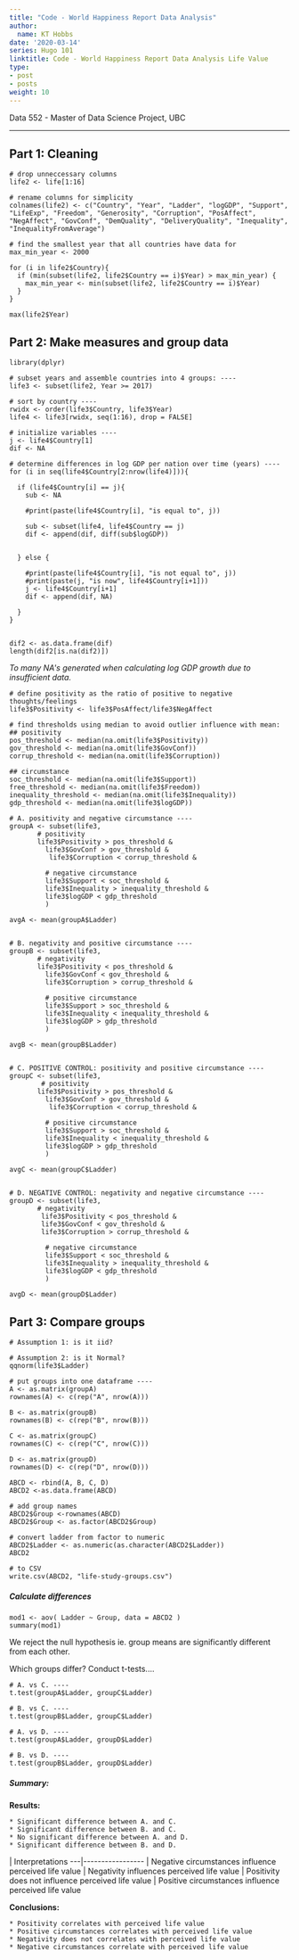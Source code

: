 ```yaml
---
title: "Code - World Happiness Report Data Analysis"
author:
  name: KT Hobbs
date: '2020-03-14'
series: Hugo 101
linktitle: Code - World Happiness Report Data Analysis Life Value
type:
- post
- posts
weight: 10
---
```


Data 552 - Master of Data Science Project, UBC

----


## Part 1: Cleaning
```{r Cleaning}
# drop unneccessary columns
life2 <- life[1:16]

# rename columns for simplicity
colnames(life2) <- c("Country", "Year", "Ladder", "logGDP", "Support", "LifeExp", "Freedom", "Generosity", "Corruption", "PosAffect", "NegAffect", "GovConf", "DemQuality", "DeliveryQuality", "Inequality", "InequalityFromAverage")
```

```{r, include = F}
# find the smallest year that all countries have data for
max_min_year <- 2000

for (i in life2$Country){
  if (min(subset(life2, life2$Country == i)$Year) > max_min_year) {
    max_min_year <- min(subset(life2, life2$Country == i)$Year)
  } 
}

max(life2$Year)
```

## Part 2: Make measures and group data

```{r log GDP growth}
library(dplyr)

# subset years and assemble countries into 4 groups: ----
life3 <- subset(life2, Year >= 2017)

# sort by country ----
rwidx <- order(life3$Country, life3$Year)
life4 <- life3[rwidx, seq(1:16), drop = FALSE]

# initialize variables ----
j <- life4$Country[1]
dif <- NA

# determine differences in log GDP per nation over time (years) ----
for (i in seq(life4$Country[2:nrow(life4)])){
  
  if (life4$Country[i] == j){
    sub <- NA
    
    #print(paste(life4$Country[i], "is equal to", j))
    
    sub <- subset(life4, life4$Country == j)
    dif <- append(dif, diff(sub$logGDP))
   
    
  } else {
    
    #print(paste(life4$Country[i], "is not equal to", j))
    #print(paste(j, "is now", life4$Country[i+1]))
    j <- life4$Country[i+1]
    dif <- append(dif, NA)
   
  }
}


dif2 <- as.data.frame(dif)
length(dif2[is.na(dif2)])
```

*To many NA's generated when calculating log GDP growth due to insufficient data.*


```{r Measures}
# define positivity as the ratio of positive to negative thoughts/feelings
life3$Positivity <- life3$PosAffect/life3$NegAffect

# find thresholds using median to avoid outlier influence with mean:
## positivity
pos_threshold <- median(na.omit(life3$Positivity))
gov_threshold <- median(na.omit(life3$GovConf))
corrup_threshold <- median(na.omit(life3$Corruption))

## circumstance
soc_threshold <- median(na.omit(life3$Support))
free_threshold <- median(na.omit(life3$Freedom))
inequality_threshold <- median(na.omit(life3$Inequality))
gdp_threshold <- median(na.omit(life3$logGDP))

```

```{r Group data}
# A. positivity and negative circumstance ----
groupA <- subset(life3, 
       # positivity
       life3$Positivity > pos_threshold &
         life3$GovConf > gov_threshold &
          life3$Corruption < corrup_threshold &
         
         # negative circumstance
         life3$Support < soc_threshold &
         life3$Inequality > inequality_threshold &
         life3$logGDP < gdp_threshold   
         )

avgA <- mean(groupA$Ladder)


# B. negativity and positive circumstance ----
groupB <- subset(life3, 
       # negativity
       life3$Positivity < pos_threshold &
         life3$GovConf < gov_threshold &
         life3$Corruption > corrup_threshold &
         
         # positive circumstance
         life3$Support > soc_threshold &
         life3$Inequality < inequality_threshold &
         life3$logGDP > gdp_threshold   
         )

avgB <- mean(groupB$Ladder)


# C. POSITIVE CONTROL: positivity and positive circumstance ----
groupC <- subset(life3, 
        # positivity
       life3$Positivity > pos_threshold &
         life3$GovConf > gov_threshold &
          life3$Corruption < corrup_threshold &
         
         # positive circumstance
         life3$Support > soc_threshold &
         life3$Inequality < inequality_threshold &
         life3$logGDP > gdp_threshold  
         )

avgC <- mean(groupC$Ladder)


# D. NEGATIVE CONTROL: negativity and negative circumstance ----
groupD <- subset(life3, 
       # negativity
        life3$Positivity < pos_threshold &
        life3$GovConf < gov_threshold &
        life3$Corruption > corrup_threshold &
         
         # negative circumstance
         life3$Support < soc_threshold &
         life3$Inequality > inequality_threshold &
         life3$logGDP < gdp_threshold     
         )

avgD <- mean(groupD$Ladder)
```

## Part 3: Compare groups
```{r assess data, include = F}
# Assumption 1: is it iid?

# Assumption 2: is it Normal?
qqnorm(life3$Ladder)
```

```{r group data}
# put groups into one dataframe ----
A <- as.matrix(groupA)
rownames(A) <- c(rep("A", nrow(A)))

B <- as.matrix(groupB)
rownames(B) <- c(rep("B", nrow(B)))

C <- as.matrix(groupC)
rownames(C) <- c(rep("C", nrow(C)))

D <- as.matrix(groupD)
rownames(D) <- c(rep("D", nrow(D)))

ABCD <- rbind(A, B, C, D)
ABCD2 <-as.data.frame(ABCD)

# add group names
ABCD2$Group <-rownames(ABCD)
ABCD2$Group <- as.factor(ABCD2$Group)

# convert ladder from factor to numeric
ABCD2$Ladder <- as.numeric(as.character(ABCD2$Ladder))
ABCD2

# to CSV
write.csv(ABCD2, "life-study-groups.csv")
```

##### Calculate differences

```{r anova}
mod1 <- aov( Ladder ~ Group, data = ABCD2 )
summary(mod1)
```

We reject the null hypothesis ie. group means are significantly different from each other.

Which groups differ? Conduct t-tests....

```{r A-C calcs}
# A. vs C. ----
t.test(groupA$Ladder, groupC$Ladder)

```

```{r B-C calcs}
# B. vs C. ----
t.test(groupB$Ladder, groupC$Ladder)
```

```{r A-D calcs}
# A. vs D. ----
t.test(groupA$Ladder, groupD$Ladder)
```

```{r B-D calcs}
# B. vs D. ----
t.test(groupB$Ladder, groupD$Ladder)
```

##### Summary:

**Results:**
    
    * Significant difference between A. and C.
    * Significant difference between B. and C.
    * No significant difference between A. and D.
    * Significant difference between B. and D.
    
    
 | Interpretations 
---|-----------------
 | Negative circumstances influence perceived life value
 | Negativity influences perceived life value
 | Positivity does not influence perceived life value 
 | Positive circumstances influence perceived life value

    
**Conclusions:**

    * Positivity correlates with perceived life value
    * Positive circumstances correlates with perceived life value
    * Negativity does not correlates with perceived life value
    * Negative circumstances correlate with perceived life value
